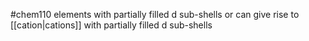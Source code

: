#chem110 
elements with partially filled d sub-shells or can give rise to [[cation|cations]] with partially filled d sub-shells
